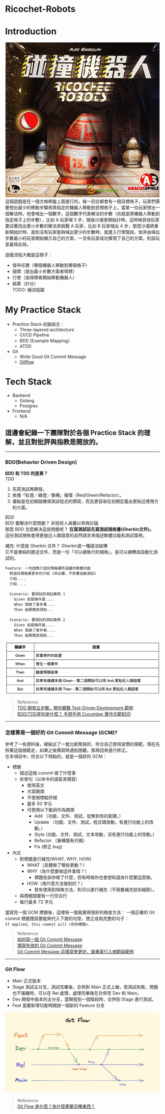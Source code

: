 
# Ricochet-Robots

# Introduction
![Cover](./assets/robot.jpeg)
這個遊戲是在一個方格棋盤上面進行的，每一回合都會有一個目標格子，玩家們需要想出最少的移動步驟來將指定的機器人移動到目標格子上，當某一位玩家想出一個解法時，他會喊出一個數字，這個數字代表解法的步數（也就是將機器人移動到指定格子上的步數），比如 A 玩家喊 5 步，隨後沙漏會開始計時，這時候其他玩家要試著找出更小步數的解法來挑戰 A 玩家，比如 B 玩家喊出 4 步，那麼沙漏將重新開始計時，直到沒有玩家能夠喊出更少的步數時，就進入行使階段，依序由喊出步數最小的玩家開始展示自己的方案，一旦有玩家成功實現了自己的方案，則該玩家贏得此局。  

遊戲流程大概是這樣子：  
   - 發布任務（哪個機器人移動到哪個格子）
   - 競標（提出最小步數方案者得標）
   - 行使（由得標者開始移動機器人）
   - 結算（計分）  
TODO: 補流程圖
# My Practice Stack
- Practice Stack  初級組合：
   - Three-layered architecture
   - CI/CD Pipeline
   - BDD (Example Mapping）
   - ATDD 
- Git
   - Write Good Git Commit Message
   - [Gitflow]()

# Tech Stack
- Backend
   - Golang
   - Postgres
- Frontend
   - N/A

## 這邊會紀錄一下團隊對於各個 Practice Stack 的理解，並且對批評與指教是開放的。
---
### BDD(Behavior Driven Design)

**BDD 和 TDD 的差異？**  
*TDD*
1. 先寫測試再開發。
1. 依循「紅燈／綠燈／重構」循環（Red/Green/Refactor）。
1. 優點是在初期就確保測試程式的撰寫，而且更容易在初期定義出更貼近使用方的介面。

*BDD*  
BDD 要解決什麼問題？  非技術人員難以參與討論  
那麼 BDD 怎麼解決這些問題呢？  **在寫測試前先寫測試規格書(Gherkin文件)。**  
這份測試規格會用更接近人類語意的自然語言來描述軟體功能和測試案例。  

補充:
什麼是 Gherkin 文件？  Gherkin是一種語法結構  
它不是單純的敘述文件，而是一份「可以被執行的規格」，是可以被轉成自動化測試的。
```
Feature: 一句話簡介這份規格書所涵蓋的軟體功能
  對這份規格書更多的介紹 (非必要，不影響自動測試)
  介紹....
  介紹....

  Scenario: 要測試的測試案例 1
    Given 前提條件是....
    When 我做了某件事....
    Then 結果應該得到...

  Scenario: 要測試的測試案例 2
    Given 前提條件是....
    When 我做了某件事....
    Then 結果應該得到...
```
![Gherkin 語法](./assets/gherkin.png)
> Reference  
[TDD 開發五步驟，帶你實戰 Test-Driven Development 範例](https://tw.alphacamp.co/blog/tdd-test-driven-development-example)  
[BDD/TDD差別是什麼？ 手把手用 Cucumber 實作示範BDD](https://tw.alphacamp.co/blog/bdd-tdd-cucumber-behaviour-driven-development)

---
### 怎樣算是一個好的 Git Commit Message (GCM)?
參考了一些資料後，總結出了一套比較簡易的、符合自己使用習慣的規範，現在先照著這個規範走，如果之後撰寫時遇到困難，那再回來進行修正。  
在本項目中，符合以下特點的，就是一個好的 GCM：
   - 標題
      - 描述這個 commit 做了什麼事
      - 祈使句（以命令的語氣來撰寫）
         - 使用英文
         - 大寫開頭
         - 不使用標點符號
         - 最多 50 字元
         - 可使用以下動詞作為開頭
            - Add （功能、文件、測試，從無到有的創建。）
            - Update （功能、文件、測試，程式碼改動，有進行功能上的改動。）
            - Style (功能、文件、測試，文本改動，沒有進行功能上的改動。)
            - Refactor （重構既有代碼）
            - Fix (修正 bug)
   - 內文
      - 對標題進行補充(WHAT, WHY, HOW)  
         - WHAT（具體做了哪些更動？）
         - WHY（為什麼要做這件事情？）
            - 標題告訴你做了什麼，但有時候你也會想知道為什麼要這麼做。
         - HOW（用什麼方法做到的？）
            - 若有使用到特殊方法，則可以進行補充（不需要補充技術細節）。
      - 與標題間要有一行空白行
      - 每行最多 72 字元

當寫完一個 GCM 標題後，這裡有一個我覺得很好的檢查方法：
一個正確的 Git commit 標題應該要能夠代入下面的句型，使之成為完整的句子：  
`If applied, this commit will <你的標題>.  `

> Reference  
[如何寫一個 Git Commit Message](https://blog.louie.lu/2017/03/21/%E5%A6%82%E4%BD%95%E5%AF%AB%E4%B8%80%E5%80%8B-git-commit-message/)  
[撰寫有效的 Git Commit Message](https://blog.fourdesire.com/2018/07/03/%E6%92%B0%E5%AF%AB%E6%9C%89%E6%95%88%E7%9A%84-git-commit-message/)  
[Git Commit Message 這樣寫會更好，替專案引入規範與範例](https://wadehuanglearning.blogspot.com/2019/05/commit-commit-commit-why-what-commit.html)  

---
### Git Flow
- Main 
正式版本
- Stage
測試主分支，測試完畢後，合併到 Main 正式上線，若測試失敗，問題也不複雜時，可以在 Rel 處理，處理完畢後在合併至 Dev 和 Main。
- Dev
開發中版本的主分支，當開發到一個階段時，合併到 Stage 進行測試。  
- Feat
當要新增功能時開啟一個新的 Feature 分支

![Git Flow](./assets/gitflow.png)

> Reference  
[Git Flow 是什麼？為什麼需要這種東西？](https://gitbook.tw/chapters/gitflow/why-need-git-flow)